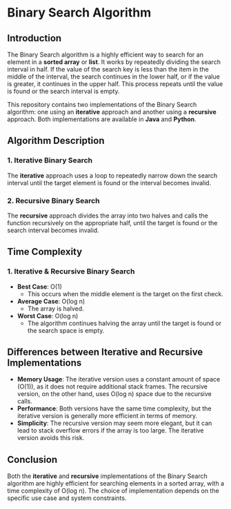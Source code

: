 # Binary Search Algorithm

## Introduction

The Binary Search algorithm is a highly efficient way to search for an element in a **sorted array** or **list**. It works by repeatedly dividing the search interval in half. If the value of the search key is less than the item in the middle of the interval, the search continues in the lower half, or if the value is greater, it continues in the upper half. This process repeats until the value is found or the search interval is empty.

This repository contains two implementations of the Binary Search algorithm: one using an **iterative** approach and another using a **recursive** approach. Both implementations are available in **Java** and **Python**.

## Algorithm Description

### 1. Iterative Binary Search

The **iterative** approach uses a loop to repeatedly narrow down the search interval until the target element is found or the interval becomes invalid.

### 2. Recursive Binary Search

The **recursive** approach divides the array into two halves and calls the function recursively on the appropriate half, until the target is found or the search interval becomes invalid.

## Time Complexity

### 1. Iterative & Recursive Binary Search

- **Best Case**: O(1)
  - This occurs when the middle element is the target on the first check.
- **Average Case**: O(log n)
  - The array is halved.
- **Worst Case**: O(log n)
  - The algorithm continues halving the array until the target is found or the search space is empty.

## Differences between Iterative and Recursive Implementations

- **Memory Usage**: The iterative version uses a constant amount of space (O(1)), as it does not require additional stack frames. The recursive version, on the other hand, uses O(log n) space due to the recursive calls.
- **Performance**: Both versions have the same time complexity, but the iterative version is generally more efficient in terms of memory.
- **Simplicity**: The recursive version may seem more elegant, but it can lead to stack overflow errors if the array is too large. The iterative version avoids this risk.

## Conclusion

Both the **iterative** and **recursive** implementations of the Binary Search algorithm are highly efficient for searching elements in a sorted array, with a time complexity of O(log n). The choice of implementation depends on the specific use case and system constraints.

